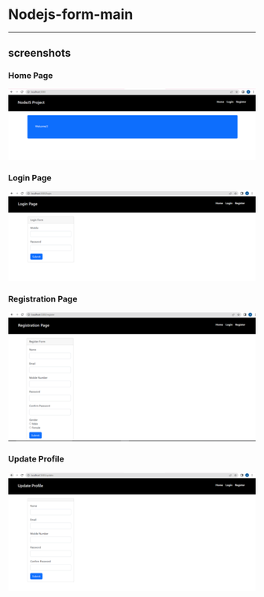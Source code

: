 # Nodejs-form-main


---
## screenshots
### Home Page
![index page](index.PNG)
### Login Page
![Login](login1.PNG)
### Registration Page
![Register](register.PNG)
### Update Profile
![Update](upadte.PNG)
